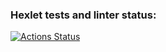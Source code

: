 ### Hexlet tests and linter status:
[![Actions Status](https://github.com/bugaga427/python-project-lvl3/workflows/hexlet-check/badge.svg)](https://github.com/bugaga427/python-project-lvl3/actions)